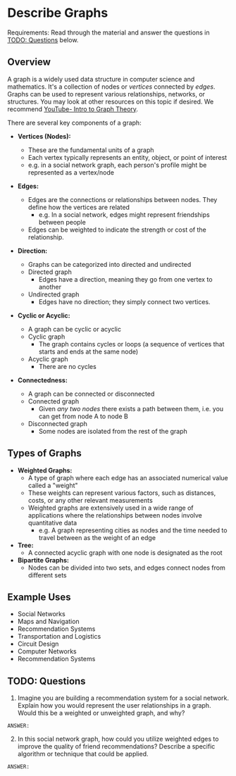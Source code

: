 # Describe Graphs

Requirements: Read through the material and answer the questions in [TODO: Questions](#todo-questions) below.

## Overview

A graph is a widely used data structure in computer science and mathematics. It's a collection of nodes or *vertices* connected by *edges*. Graphs can be used to represent various relationships, networks, or structures. You may look at other resources on this topic if desired. We recommend [YouTube- Intro to Graph Theory](https://www.youtube.com/watch?v=LFKZLXVO-Dg).

There are several key  components of a graph:

- **Vertices (Nodes):**
  - These are the fundamental units of a graph
  - Each vertex typically represents an entity, object, or point of interest
  - e.g. in a social network graph, each person's profile might be represented as a vertex/node

- **Edges:**
  - Edges are the connections or relationships between nodes. They define how the vertices are related
    - e.g. In a social network, edges might represent friendships between people
  - Edges can be weighted to indicate the strength or cost of the relationship.

- **Direction:**
  - Graphs can be categorized into directed and undirected
  - Directed graph
    - Edges have a direction, meaning they go from one vertex to another
  - Undirected graph
    - Edges have no direction; they simply connect two vertices.

- **Cyclic or Acyclic:**
  - A graph can be cyclic or acyclic
  - Cyclic graph
    - The graph contains cycles or loops (a sequence of vertices that starts and ends at the same node)
  - Acyclic graph
    - There are no cycles

- **Connectedness:**
  - A graph can be connected or disconnected
  - Connected graph
    - Given *any two nodes* there exists a path between them, i.e. you can get from node A to node B
  - Disconnected graph
    - Some nodes are isolated from the rest of the graph


## Types of Graphs

- **Weighted Graphs:**
  - A type of graph where each edge has an associated numerical value called a "weight"
  - These weights can represent various factors, such as distances, costs, or any other relevant measurements
  - Weighted graphs are extensively used in a wide range of applications where the relationships between nodes involve quantitative data
    - e.g. A graph representing cities as nodes and the time needed to travel between as the weight of an edge
- **Tree:**
  - A connected acyclic graph with one node is designated as the root
- **Bipartite Graphs:**
  - Nodes can be divided into two sets, and edges connect nodes from different sets


## Example Uses

- Social Networks
- Maps and Navigation
- Recommendation Systems
- Transportation and Logistics
- Circuit Design
- Computer Networks
- Recommendation Systems


## TODO: Questions

1. Imagine you are building a recommendation system for a social network. Explain how you would represent the user relationships in a graph. Would this be a weighted or unweighted graph, and why?
```text
ANSWER:
```

2. In this social network graph, how could you utilize weighted edges to improve the quality of friend recommendations? Describe a specific algorithm or technique that could be applied.
```text
ANSWER:
```
